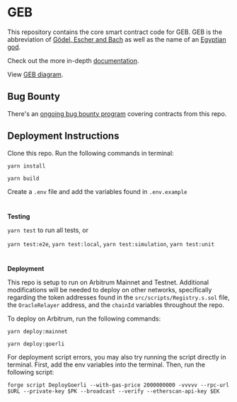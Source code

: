 # GEB

This repository contains the core smart contract code for GEB. GEB is the abbreviation of [Gödel, Escher and Bach](https://en.wikipedia.org/wiki/G%C3%B6del,_Escher,_Bach) as well as the name of an [Egyptian god](https://en.wikipedia.org/wiki/Geb).

Check out the more in-depth [documentation](https://docs.reflexer.finance/).

View [GEB diagram](https://www.figma.com/file/5GL7lVwqNeNKIcANCgCJjl/GEB-Diagram-Share?type=whiteboard&node-id=0-1&t=lRgCKLsTfACuJu1I-0).

## Bug Bounty

There's an [ongoing bug bounty program](https://immunefi.com/bounty/reflexer/) covering contracts from this repo.

## Deployment Instructions

Clone this repo. Run the following commands in terminal:

`yarn install`

`yarn build`

Create a `.env` file and add the variables found in `.env.example`

#

**Testing**

`yarn test` to run all tests, or

`yarn test:e2e`, `yarn test:local`, `yarn test:simulation`, `yarn test:unit`

#

**Deployment**


This repo is setup to run on Arbitrum Mainnet and Testnet. Additional modifications will be needed to deploy on other networks, specifically regarding the token addresses found in the `src/scripts/Registry.s.sol` file, the `OracleRelayer` address, and the `chainId` variables throughout the repo.

To deploy on Arbitrum, run the following commands:


`yarn deploy:mainnet`

`yarn deploy:goerli`

For deployment script errors, you may also try running the script directly in terminal. First, add the env variables into the terminal. Then, run the following script:

`forge script DeployGoerli --with-gas-price 2000000000 -vvvvv --rpc-url $URL --private-key $PK --broadcast --verify --etherscan-api-key $EK`

